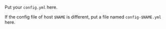 Put your `config.yml` here.

If the config file of host `$NAME` is different, put a file named `config-$NAME.yml` here.
